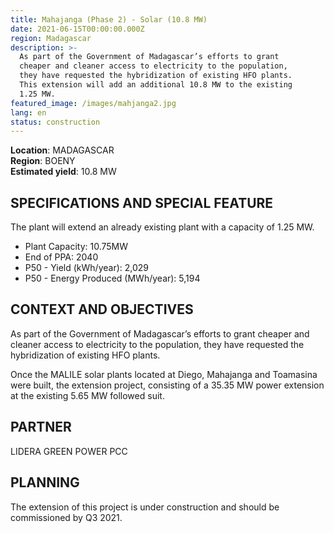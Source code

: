```yaml
---
title: Mahajanga (Phase 2) - Solar (10.8 MW)
date: 2021-06-15T00:00:00.000Z
region: Madagascar
description: >-
  As part of the Government of Madagascar’s efforts to grant
  cheaper and cleaner access to electricity to the population,
  they have requested the hybridization of existing HFO plants.
  This extension will add an additional 10.8 MW to the existing 
  1.25 MW.
featured_image: /images/mahjanga2.jpg
lang: en
status: construction
---
```

**Location**: MADAGASCAR<br>
**Region**: BOENY<br>
**Estimated yield**: 10.8 MW<br>

## SPECIFICATIONS AND SPECIAL FEATURE

The plant will extend an already existing plant with a capacity of 1.25 MW.

* Plant Capacity: 10.75MW
* End of PPA: 2040
* P50 - Yield (kWh/year): 2,029
* P50 - Energy Produced (MWh/year): 5,194

## CONTEXT AND OBJECTIVES

As part of the Government of Madagascar’s efforts to grant cheaper and cleaner access to electricity to the population, they have requested the hybridization of existing HFO plants.

Once the MALILE solar plants located at Diego, Mahajanga and Toamasina were built, the extension project, consisting of a 35.35 MW power extension at the existing 5.65 MW followed suit.

## PARTNER

LIDERA GREEN POWER PCC

## PLANNING

The extension of this project is under construction and should be commissioned by Q3 2021. 

